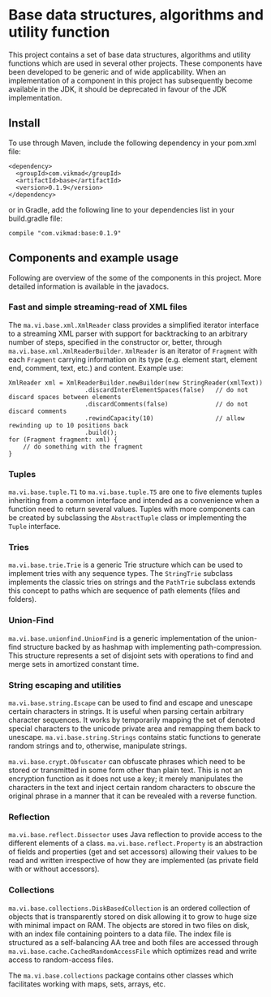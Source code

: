 # Base data structures, algorithms and utility function
This project contains a set of base data structures, algorithms and utility functions 
which are used in several other projects. These components have been developed to be
generic and of wide applicability. When an implementation of a component in this project 
has subsequently become available in the JDK, it should be deprecated in favour of the JDK 
implementation.

## Install
To use through Maven, include the following dependency in your pom.xml file:
 
    <dependency>
      <groupId>com.vikmad</groupId>
      <artifactId>base</artifactId>
      <version>0.1.9</version>
    </dependency>
    
or in Gradle, add the following line to your dependencies list in your build.gradle file:

    compile "com.vikmad:base:0.1.9"
    
## Components and example usage
Following are overview of the some of the components in this project. More detailed information
is available in the javadocs.

### Fast and simple streaming-read of XML files

The `ma.vi.base.xml.XmlReader` class provides a simplified iterator interface to a streaming XML
parser with support for backtracking to an arbitrary number of steps, specified in the constructor 
or, better, through `ma.vi.base.xml.XmlReaderBuilder`. `XmlReader` is an iterator of `Fragment` with
each `Fragment` carrying information on its type (e.g. element start, element end, comment, text, etc.)
and content. Example use:

    XmlReader xml = XmlReaderBuilder.newBuilder(new StringReader(xmlText))
                         .discardInterElementSpaces(false)   // do not discard spaces between elements
                         .discardComments(false)             // do not discard comments
                         .rewindCapacity(10)                 // allow rewinding up to 10 positions back
                         .build();
    for (Fragment fragment: xml) {
        // do something with the fragment
    }
    
### Tuples
`ma.vi.base.tuple.T1` to `ma.vi.base.tuple.T5` are one to five elements tuples inheriting from a common
interface and intended as a convenience when a function need to return several values. Tuples with more
components can be created by subclassing the `AbstractTuple` class or implementing the `Tuple` interface.

### Tries
`ma.vi.base.trie.Trie` is a generic Trie structure which can be used to implement tries with any sequence
types. The `StringTrie` subclass implements the classic tries on strings and the `PathTrie` subclass extends
this concept to paths which are sequence of path elements (files and folders).
 
### Union-Find
`ma.vi.base.unionfind.UnionFind` is a generic implementation of the union-find structure backed by as hashmap
with implementing path-compression. This structure represents a set of disjoint sets with operations to find and
merge sets in amortized constant time.

### String escaping and utilities
`ma.vi.base.string.Escape` can be used to find and escape and unescape certain characters in strings. It is 
useful when parsing certain arbitrary character sequences. It works by temporarily mapping the set of denoted
special characters to the unicode private area and remapping them back to unescape. `ma.vi.base.string.Strings`
contains  static functions to generate random strings and to, otherwise, manipulate strings.

`ma.vi.base.crypt.Obfuscator` can obfuscate phrases which need to be stored or transmitted in some form other than
plain text. This is not an encryption function as it does not use a key; it merely manipulates the characters in the
text and inject certain random characters to obscure the original phrase in a manner that it can be revealed with
a reverse function.
  

### Reflection
`ma.vi.base.reflect.Dissector` uses Java reflection to provide access to the different elements of a class. 
`ma.vi.base.reflect.Property` is an abstraction of fields and properties (get and set accessors) allowing
their values to be read and written irrespective of how they are implemented (as private field with or without
accessors).

### Collections
`ma.vi.base.collections.DiskBasedCollection` is an ordered collection of objects that is transparently stored
on disk allowing it to grow to huge size with minimal impact on RAM. The objects are stored in two files on disk,
with an index file containing pointers to a data file. The index file is structured as a self-balancing AA tree
and both files are accessed through `ma.vi.base.cache.CachedRandomAccessFile` which optimizes read and write
access to random-access files.

The `ma.vi.base.collections` package contains other classes which facilitates working with maps, sets, arrays, etc. 


